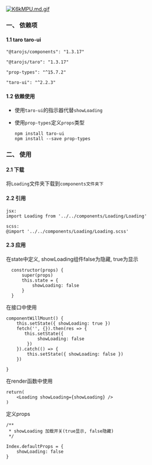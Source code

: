 [![K6kMPU.md.gif](https://s2.ax1x.com/2019/10/28/K6kMPU.md.gif)](https://imgchr.com/i/K6kMPU)

### 一、 依赖项

#### 1.1 taro taro-ui

```
"@tarojs/components": "1.3.17"

"@tarojs/taro": "1.3.17"

"prop-types": "^15.7.2"

"taro-ui": "^2.2.3"
```

#### 1.2 依赖使用

* 使用`taro-ui`的指示器代替`showLoading`
* 使用`prop-types`定义`props`类型
  
  ```
  npm install taro-ui
  npm install --save prop-types
  ```

### 二、 使用

#### 2.1 下载

将`Loading`文件夹下载到`components文件夹下`

#### 2.2 引用

```
jsx:
import Loading from '../../components/Loading/Loading'

scss:
@import '../../components/Loading/Loading.scss'
```

#### 2.3 应用

在state中定义, showLoading组件false为隐藏, true为显示

```
  constructor(props) {
      super(props)
      this.state = {
          showLoading: false
      }
  }
```

在接口中使用

```
componentWillMount() {
    this.setState({ showLoading: true })
    fetch('', {}).then(res => {
       this.setState({
            showLoading: false
        })
    }).catch(() => {
        this.setState({ showLoading: false })
    })

}
```

在render函数中使用

```
return(
    <Loading showLoading={showLoading} />
)
```

定义props

```
/**
 * showLoading 加载开关(true显示, false隐藏)
 */

Index.defaultProps = {
    showLoading: false
}
```
